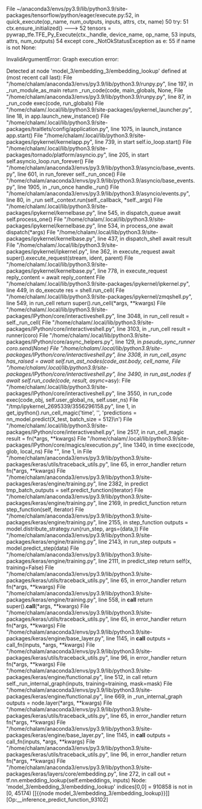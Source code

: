 File ~/anaconda3/envs/py3.9/lib/python3.9/site-packages/tensorflow/python/eager/execute.py:52, in quick_execute(op_name, num_outputs, inputs, attrs, ctx, name)
     50 try:
     51   ctx.ensure_initialized()
---> 52   tensors = pywrap_tfe.TFE_Py_Execute(ctx._handle, device_name, op_name,
     53                                       inputs, attrs, num_outputs)
     54 except core._NotOkStatusException as e:
     55   if name is not None:

InvalidArgumentError: Graph execution error:

Detected at node 'model_3/embedding_3/embedding_lookup' defined at (most recent call last):
    File "/home/chalam/anaconda3/envs/py3.9/lib/python3.9/runpy.py", line 197, in _run_module_as_main
      return _run_code(code, main_globals, None,
    File "/home/chalam/anaconda3/envs/py3.9/lib/python3.9/runpy.py", line 87, in _run_code
      exec(code, run_globals)
    File "/home/chalam/.local/lib/python3.9/site-packages/ipykernel_launcher.py", line 18, in <module>
      app.launch_new_instance()
    File "/home/chalam/.local/lib/python3.9/site-packages/traitlets/config/application.py", line 1075, in launch_instance
      app.start()
    File "/home/chalam/.local/lib/python3.9/site-packages/ipykernel/kernelapp.py", line 739, in start
      self.io_loop.start()
    File "/home/chalam/.local/lib/python3.9/site-packages/tornado/platform/asyncio.py", line 205, in start
      self.asyncio_loop.run_forever()
    File "/home/chalam/anaconda3/envs/py3.9/lib/python3.9/asyncio/base_events.py", line 601, in run_forever
      self._run_once()
    File "/home/chalam/anaconda3/envs/py3.9/lib/python3.9/asyncio/base_events.py", line 1905, in _run_once
      handle._run()
    File "/home/chalam/anaconda3/envs/py3.9/lib/python3.9/asyncio/events.py", line 80, in _run
      self._context.run(self._callback, *self._args)
    File "/home/chalam/.local/lib/python3.9/site-packages/ipykernel/kernelbase.py", line 545, in dispatch_queue
      await self.process_one()
    File "/home/chalam/.local/lib/python3.9/site-packages/ipykernel/kernelbase.py", line 534, in process_one
      await dispatch(*args)
    File "/home/chalam/.local/lib/python3.9/site-packages/ipykernel/kernelbase.py", line 437, in dispatch_shell
      await result
    File "/home/chalam/.local/lib/python3.9/site-packages/ipykernel/ipkernel.py", line 362, in execute_request
      await super().execute_request(stream, ident, parent)
    File "/home/chalam/.local/lib/python3.9/site-packages/ipykernel/kernelbase.py", line 778, in execute_request
      reply_content = await reply_content
    File "/home/chalam/.local/lib/python3.9/site-packages/ipykernel/ipkernel.py", line 449, in do_execute
      res = shell.run_cell(
    File "/home/chalam/.local/lib/python3.9/site-packages/ipykernel/zmqshell.py", line 549, in run_cell
      return super().run_cell(*args, **kwargs)
    File "/home/chalam/.local/lib/python3.9/site-packages/IPython/core/interactiveshell.py", line 3048, in run_cell
      result = self._run_cell(
    File "/home/chalam/.local/lib/python3.9/site-packages/IPython/core/interactiveshell.py", line 3103, in _run_cell
      result = runner(coro)
    File "/home/chalam/.local/lib/python3.9/site-packages/IPython/core/async_helpers.py", line 129, in _pseudo_sync_runner
      coro.send(None)
    File "/home/chalam/.local/lib/python3.9/site-packages/IPython/core/interactiveshell.py", line 3308, in run_cell_async
      has_raised = await self.run_ast_nodes(code_ast.body, cell_name,
    File "/home/chalam/.local/lib/python3.9/site-packages/IPython/core/interactiveshell.py", line 3490, in run_ast_nodes
      if await self.run_code(code, result, async_=asy):
    File "/home/chalam/.local/lib/python3.9/site-packages/IPython/core/interactiveshell.py", line 3550, in run_code
      exec(code_obj, self.user_global_ns, self.user_ns)
    File "/tmp/ipykernel_2695339/3556296158.py", line 1, in <module>
      get_ipython().run_cell_magic('time', '', 'predictions = nn_model.predict(X_test, batch_size = 512)\n')
    File "/home/chalam/.local/lib/python3.9/site-packages/IPython/core/interactiveshell.py", line 2517, in run_cell_magic
      result = fn(*args, **kwargs)
    File "/home/chalam/.local/lib/python3.9/site-packages/IPython/core/magics/execution.py", line 1340, in time
      exec(code, glob, local_ns)
    File "<timed exec>", line 1, in <module>
    File "/home/chalam/anaconda3/envs/py3.9/lib/python3.9/site-packages/keras/utils/traceback_utils.py", line 65, in error_handler
      return fn(*args, **kwargs)
    File "/home/chalam/anaconda3/envs/py3.9/lib/python3.9/site-packages/keras/engine/training.py", line 2382, in predict
      tmp_batch_outputs = self.predict_function(iterator)
    File "/home/chalam/anaconda3/envs/py3.9/lib/python3.9/site-packages/keras/engine/training.py", line 2169, in predict_function
      return step_function(self, iterator)
    File "/home/chalam/anaconda3/envs/py3.9/lib/python3.9/site-packages/keras/engine/training.py", line 2155, in step_function
      outputs = model.distribute_strategy.run(run_step, args=(data,))
    File "/home/chalam/anaconda3/envs/py3.9/lib/python3.9/site-packages/keras/engine/training.py", line 2143, in run_step
      outputs = model.predict_step(data)
    File "/home/chalam/anaconda3/envs/py3.9/lib/python3.9/site-packages/keras/engine/training.py", line 2111, in predict_step
      return self(x, training=False)
    File "/home/chalam/anaconda3/envs/py3.9/lib/python3.9/site-packages/keras/utils/traceback_utils.py", line 65, in error_handler
      return fn(*args, **kwargs)
    File "/home/chalam/anaconda3/envs/py3.9/lib/python3.9/site-packages/keras/engine/training.py", line 558, in __call__
      return super().__call__(*args, **kwargs)
    File "/home/chalam/anaconda3/envs/py3.9/lib/python3.9/site-packages/keras/utils/traceback_utils.py", line 65, in error_handler
      return fn(*args, **kwargs)
    File "/home/chalam/anaconda3/envs/py3.9/lib/python3.9/site-packages/keras/engine/base_layer.py", line 1145, in __call__
      outputs = call_fn(inputs, *args, **kwargs)
    File "/home/chalam/anaconda3/envs/py3.9/lib/python3.9/site-packages/keras/utils/traceback_utils.py", line 96, in error_handler
      return fn(*args, **kwargs)
    File "/home/chalam/anaconda3/envs/py3.9/lib/python3.9/site-packages/keras/engine/functional.py", line 512, in call
      return self._run_internal_graph(inputs, training=training, mask=mask)
    File "/home/chalam/anaconda3/envs/py3.9/lib/python3.9/site-packages/keras/engine/functional.py", line 669, in _run_internal_graph
      outputs = node.layer(*args, **kwargs)
    File "/home/chalam/anaconda3/envs/py3.9/lib/python3.9/site-packages/keras/utils/traceback_utils.py", line 65, in error_handler
      return fn(*args, **kwargs)
    File "/home/chalam/anaconda3/envs/py3.9/lib/python3.9/site-packages/keras/engine/base_layer.py", line 1145, in __call__
      outputs = call_fn(inputs, *args, **kwargs)
    File "/home/chalam/anaconda3/envs/py3.9/lib/python3.9/site-packages/keras/utils/traceback_utils.py", line 96, in error_handler
      return fn(*args, **kwargs)
    File "/home/chalam/anaconda3/envs/py3.9/lib/python3.9/site-packages/keras/layers/core/embedding.py", line 272, in call
      out = tf.nn.embedding_lookup(self.embeddings, inputs)
Node: 'model_3/embedding_3/embedding_lookup'
indices[0,0] = 910858 is not in [0, 45174)
	 [[{{node model_3/embedding_3/embedding_lookup}}]] [Op:__inference_predict_function_93102]
